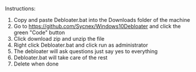 Instructions:

1. Copy and paste Debloater.bat into the Downloads folder of the machine
2. Go to https://github.com/Sycnex/Windows10Debloater and click the green "Code" button
3. Click download zip and unzip the file
4. Right click Debloater.bat and click run as administrator
5. The debloater will ask questions just say yes to everything
6. Debloater.bat will take care of the rest
7. Delete when done
